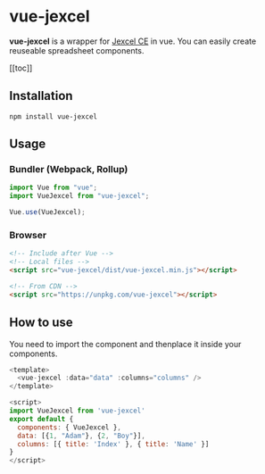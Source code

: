 # vue-jexcel

**vue-jexcel** is a wrapper for [Jexcel CE](https://github.com/jspreadsheet/jexcel) in vue. You can easily create reuseable spreadsheet components.

[[toc]]

## Installation

```
npm install vue-jexcel
```

## Usage

### Bundler (Webpack, Rollup)

```js
import Vue from "vue";
import VueJexcel from "vue-jexcel";

Vue.use(VueJexcel);
```

### Browser

```html
<!-- Include after Vue -->
<!-- Local files -->
<script src="vue-jexcel/dist/vue-jexcel.min.js"></script>

<!-- From CDN -->
<script src="https://unpkg.com/vue-jexcel"></script>
```

## How to use

You need to import the component and thenplace it inside your components.

```javascript
<template>
  <vue-jexcel :data="data" :columns="columns" />
</template>

<script>
import VueJexcel from 'vue-jexcel'
export default {
  components: { VueJexcel },
  data: [{1, "Adam"}, {2, "Boy"}],
  columns: [{ title: 'Index' }, { title: 'Name' }]
}
</script>
```
